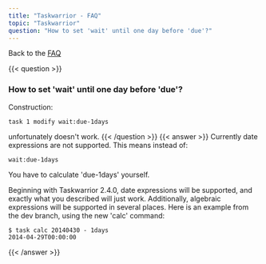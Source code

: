 ```yaml
---
title: "Taskwarrior - FAQ"
topic: "Taskwarrior"
question: "How to set 'wait' until one day before 'due'?"
---
```


Back to the [FAQ](/support/faq)

{{< question >}}
### How to set 'wait' until one day before 'due'?
Construction:

```
task 1 modify wait:due-1days
```

unfortunately doesn't work.
{{< /question >}}
{{< answer >}}
Currently date expressions are not supported.
This means instead of:

```
wait:due-1days
```

You have to calculate 'due-1days' yourself.

Beginning with Taskwarrior 2.4.0, date expressions will be supported, and exactly what you described will just work.
Additionally, algebraic expressions will be supported in several places.
Here is an example from the dev branch, using the new 'calc' command:

```
$ task calc 20140430 - 1days
2014-04-29T00:00:00
```
{{< /answer >}}
